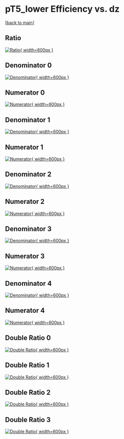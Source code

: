 # pT5_lower Efficiency vs. dz

[[back to main](./)]



## Ratio

[![Ratio](../mtv/var/pT5_lower_vtr_13_1_eff_dz.png){ width=600px }](../mtv/var/pT5_lower_vtr_13_1_eff_dz.pdf)

## Denominator 0

[![Denominator](../mtv/den/pT5_lower_vtr_13_1_eff_dz_den0.png){ width=600px }](../mtv/den/pT5_lower_vtr_13_1_eff_dz_den0.pdf)

## Numerator 0

[![Numerator](../mtv/num/pT5_lower_vtr_13_1_eff_dz_num0.png){ width=600px }](../mtv/num/pT5_lower_vtr_13_1_eff_dz_num0.pdf)

## Denominator 1

[![Denominator](../mtv/den/pT5_lower_vtr_13_1_eff_dz_den1.png){ width=600px }](../mtv/den/pT5_lower_vtr_13_1_eff_dz_den1.pdf)

## Numerator 1

[![Numerator](../mtv/num/pT5_lower_vtr_13_1_eff_dz_num1.png){ width=600px }](../mtv/num/pT5_lower_vtr_13_1_eff_dz_num1.pdf)

## Denominator 2

[![Denominator](../mtv/den/pT5_lower_vtr_13_1_eff_dz_den2.png){ width=600px }](../mtv/den/pT5_lower_vtr_13_1_eff_dz_den2.pdf)

## Numerator 2

[![Numerator](../mtv/num/pT5_lower_vtr_13_1_eff_dz_num2.png){ width=600px }](../mtv/num/pT5_lower_vtr_13_1_eff_dz_num2.pdf)

## Denominator 3

[![Denominator](../mtv/den/pT5_lower_vtr_13_1_eff_dz_den3.png){ width=600px }](../mtv/den/pT5_lower_vtr_13_1_eff_dz_den3.pdf)

## Numerator 3

[![Numerator](../mtv/num/pT5_lower_vtr_13_1_eff_dz_num3.png){ width=600px }](../mtv/num/pT5_lower_vtr_13_1_eff_dz_num3.pdf)

## Denominator 4

[![Denominator](../mtv/den/pT5_lower_vtr_13_1_eff_dz_den4.png){ width=600px }](../mtv/den/pT5_lower_vtr_13_1_eff_dz_den4.pdf)

## Numerator 4

[![Numerator](../mtv/num/pT5_lower_vtr_13_1_eff_dz_num4.png){ width=600px }](../mtv/num/pT5_lower_vtr_13_1_eff_dz_num4.pdf)

## Double Ratio 0

[![Double Ratio](../mtv/ratio/pT5_lower_vtr_13_1_eff_dz_ratio0.png){ width=600px }](../mtv/ratio/pT5_lower_vtr_13_1_eff_dz_ratio0.pdf)

## Double Ratio 1

[![Double Ratio](../mtv/ratio/pT5_lower_vtr_13_1_eff_dz_ratio1.png){ width=600px }](../mtv/ratio/pT5_lower_vtr_13_1_eff_dz_ratio1.pdf)

## Double Ratio 2

[![Double Ratio](../mtv/ratio/pT5_lower_vtr_13_1_eff_dz_ratio2.png){ width=600px }](../mtv/ratio/pT5_lower_vtr_13_1_eff_dz_ratio2.pdf)

## Double Ratio 3

[![Double Ratio](../mtv/ratio/pT5_lower_vtr_13_1_eff_dz_ratio3.png){ width=600px }](../mtv/ratio/pT5_lower_vtr_13_1_eff_dz_ratio3.pdf)

